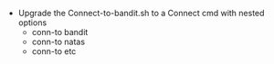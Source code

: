 * Upgrade the Connect-to-bandit.sh to a Connect cmd with nested options
    - conn-to bandit <lvl>
    - conn-to natas <lvl>
    - conn-to etc <lvl>
